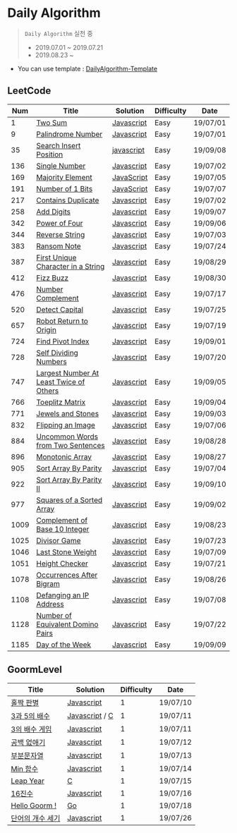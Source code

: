 # Daily Algorithm

> `Daily Algorithm` 실천 중<br>
> - 2019.07.01 ~ 2019.07.21<br>
> - 2019.08.23 ~ 

- You can use template : [DailyAlgorithm-Template](https://github.com/MiryangJung/DailyAlgorithm-Template)



## LeetCode

| Num | Title | Solution | Difficulty | Date |
|-----| ----- | -------- | ---------- | ---- |
| 1 | [Two Sum] | [Javascript](./LeetCode/1.TwoSum.js) | Easy | 19/07/01 |
| 9 | [Palindrome Number] | [Javascript](./LeetCode/9.PalindromeNumber.js) | Easy | 19/07/01 |
| 35 | [Search Insert Position] | [javascript](./LeetCode/35.SearchInsertPosition.js) | Easy | 19/09/08 |
| 136 | [Single Number] | [Javascript](./LeetCode/136.SingleNumber.js) | Easy | 19/07/02 |
| 169 | [Majority Element] | [JavaScript](./LeetCode/169.MajorityElement.js) | Easy | 19/07/05 |
| 191 | [Number of 1 Bits] | [JavaScript](./LeetCode/191.Numberof1Bits.js) | Easy | 19/07/07 |
| 217 | [Contains Duplicate] | [Javascript](./LeetCode/217.ContainsDuplicate.js) | Easy | 19/07/02 
| 258 | [Add Digits] | [Javascript](./LeetCode/258.AddDigits.js) | Easy | 19/09/07 |
| 342 | [Power of Four] | [Javascript](./LeetCode/342.PowerofFour.js) | Easy | 19/09/06 |
| 344 | [Reverse String] | [Javascript](./LeetCode/344.ReverseString.js) | Easy | 19/07/03 |
| 383 | [Ransom Note] | [Javascript](./LeetCode/383.RansomNote.js) | Easy | 19/07/24 |
| 387 | [First Unique Character in a String] | [Javascript](./LeetCode/387.FirstUniqueCharacterinaString.js) | Easy | 19/08/29 |
| 412 | [Fizz Buzz] | [Javascript](./LeetCode/412.FizzBuzz.js) | Easy | 19/08/30 |
| 476 | [Number Complement] | [Javascript](./LeetCode/476.NumberComplement.js) | Easy | 19/07/17 |
| 520 | [Detect Capital] | [Javascript](./LeetCode/520.DetectCapital.js) | Easy | 19/07/25 |
| 657 | [Robot Return to Origin] | [Javascript](./LeetCode/657.RobotReturntoOrigin.js) | Easy | 19/07/19 |
| 724 | [Find Pivot Index] | [Javascript](./LeetCode/724.FindPivotIndex.js) | Easy | 19/09/01 |
| 728 | [Self Dividing Numbers] | [Javascript](./LeetCode/728.SelfDividingNumbers.js) | Easy | 19/07/20 |
| 747 | [Largest Number At Least Twice of Others] | [Javascript](./LeetCode/747.LargestNumberAtLeastTwiceofOthers.js) | Easy | 19/09/05 |
| 766 | [Toeplitz Matrix] | [Javascript](./LeetCode/766.ToeplitzMatrix.js) | Easy | 19/09/04 |
| 771 | [Jewels and Stones] | [Javascript](./LeetCode/771.JewelsandStones.js) | Easy | 19/09/03 |
| 832 | [Flipping an Image] | [Javascript](./LeetCode/832.FlippinganImage.js) | Easy | 19/07/06 |
| 884 | [Uncommon Words from Two Sentences] | [Javascript](./LeetCode/884.UncommonWordsfromTwoSentences.js) | Easy | 19/08/28 |
| 896 | [Monotonic Array] | [Javascript](./LeetCode/896.MonotonicArray.js) | Easy | 19/08/27 |
| 905 | [Sort Array By Parity] | [Javascript](./LeetCode/905.SortArrayByParity.js) | Easy | 19/07/04 |
| 922 | [Sort Array By Parity II] | [Javascript](./leetCode/922.SortArrayByParityII.js) | Easy | 19/09/10 |
| 977 | [Squares of a Sorted Array] | [Javascript](./LeetCode/977.SquaresofaSortedArray.js) | Easy | 19/09/02 |
| 1009 | [Complement of Base 10 Integer] | [Javascript](./LeetCode/1009.ComplementofBase10Integer) | Easy | 19/08/23 |
| 1025 | [Divisor Game] | [Javascript](./LeetCode/1025.DivisorGame.js) | Easy | 19/07/23 |
| 1046 | [Last Stone Weight] | [Javascript](./LeetCode/1046.LastStoneWeight.js) | Easy | 19/07/09 |
| 1051 | [Height Checker] | [Javascript](./LeetCode/1051.HeightChecker.js) | Easy | 19/07/21 |
| 1078 | [Occurrences After Bigram] | [Javascript](./LeetCode/1078.OccurrencesAfterBigram.js) | Easy | 19/08/26 |
| 1108 | [Defanging an IP Address] | [Javascript](./LeetCode/1108.DefanginganIPAddress.js) | Easy | 19/07/08 |
| 1128 | [Number of Equivalent Domino Pairs] | [Javascript](./LeetCode/1128.NumberofEquivalentDominoPairs.js) | Easy | 19/07/22 |
| 1185 | [Day of the Week] | [Javascript](./LeetCode/1185.DayoftheWeek.js) | Easy | 19/09/09 |

## GoormLevel

| Title | Solution | Difficulty | Date |
| ----- | -------- | ---------- | ---- |
| [홀짝 판별] | [Javascript](./GoormLevel/홀짝-판별.js) | 1 | 19/07/10 |
| [3과 5의 배수] |[Javascript](./GoormLevel/3과-5의-배수.js) / [C](./GoormLevel/3과-5의-배수.c) | 1 | 19/07/11 |
| [3의 배수 게임] | [Javascript](./GoormLevel/3의-배수-게임.js) | 1 | 19/07/11 |
| [공백 없애기] | [Javascript](./GoormLevel/공백-없애기.js) | 1 | 19/07/12 |
| [부분문자열] | [Javascript](./GoormLevel/부분문자열.js) | 1 | 19/07/13 |
| [Min 함수] | [Javascript](./GoormLevel/Min-함수.js) | 1 | 19/07/14 |
| [Leap Year] | [C](./GoormLevel/Leap-year.c) | 1 | 19/07/15 |
| [16진수] | [Javascript](./GoormLevel/16진수.js) | 1 | 19/07/16 |
| [Hello Goorm !] | [Go](./GoormLevel/hello-goorm.go) | 1 | 19/07/18 |
| [단어의 개수 세기] | [Javascript](./GoormLevel/단어의-개수-세기.js) | 1 | 19/07/26 |


<!-- LeetCode Link -->
[Two Sum]: https://leetcode.com/problems/two-sum/
[Palindrome Number]: https://leetcode.com/problems/palindrome-number/
[Single Number]: https://leetcode.com/problems/single-number/
[Contains Duplicate]: https://leetcode.com/problems/contains-duplicate/
[Reverse String]:https://leetcode.com/problems/reverse-string
[Sort Array By Parity]: https://leetcode.com/problems/sort-array-by-parity/
[Majority Element]: https://leetcode.com/problems/majority-element/
[Flipping an Image]: https://leetcode.com/problems/flipping-an-image/
[Number of 1 Bits]: https://leetcode.com/problems/number-of-1-bits/
[Defanging an IP Address]: https://leetcode.com/problems/defanging-an-ip-address/
[Last Stone Weight]: https://leetcode.com/problems/last-stone-weight/
[Number Complement]: https://leetcode.com/problems/number-complement/
[Robot Return to Origin]: https://leetcode.com/problems/robot-return-to-origin/
[Self Dividing Numbers]: https://leetcode.com/problems/self-dividing-numbers/
[Height Checker]: https://leetcode.com/problems/height-checker/
[Number of Equivalent Domino Pairs]: https://leetcode.com/problems/number-of-equivalent-domino-pairs/
[Divisor Game]: https://leetcode.com/problems/divisor-game/
[Ransom Note]: https://leetcode.com/problems/ransom-note/
[Detect Capital]: https://leetcode.com/problems/detect-capital/
[Complement of Base 10 Integer]: https://leetcode.com/problems/complement-of-base-10-integer/
[Occurrences After Bigram]: https://leetcode.com/problems/occurrences-after-bigram/
[Monotonic Array]: https://leetcode.com/problems/monotonic-array/
[Uncommon Words from Two Sentences]: https://leetcode.com/problems/uncommon-words-from-two-sentences/
[First Unique Character in a String]: https://leetcode.com/problems/first-unique-character-in-a-string/
[Fizz Buzz]: https://leetcode.com/problems/fizz-buzz/
[Find Pivot Index]: https://leetcode.com/problems/find-pivot-index/
[Squares of a Sorted Array]: https://leetcode.com/problems/squares-of-a-sorted-array/
[Jewels and Stones]: https://leetcode.com/problems/jewels-and-stones/
[Toeplitz Matrix]: https://leetcode.com/problems/toeplitz-matrix/
[Largest Number At Least Twice of Others]: https://leetcode.com/problems/largest-number-at-least-twice-of-others/
[Power of Four]: https://leetcode.com/problems/power-of-four/
[Search Insert Position]: https://leetcode.com/problems/search-insert-position/
[Add Digits]: https://leetcode.com/problems/add-digits/
[Day of the Week]: https://leetcode.com/problems/day-of-the-week/
[Sort Array By Parity II]: https://leetcode.com/problems/sort-array-by-parity-ii/

<!-- GoormLevel Link -->
[홀짝 판별]: http://level.goorm.io/exam/43111/%ED%99%80%EC%A7%9D-%ED%8C%90%EB%B3%84/quiz/1
[3과 5의 배수]: https://level.goorm.io/exam/43166/3%EA%B3%BC-5%EC%9D%98-%EB%B0%B0%EC%88%98/quiz/1
[3의 배수 게임]: https://level.goorm.io/exam/43135/3%EC%9D%98-%EB%B0%B0%EC%88%98-%EA%B2%8C%EC%9E%84/quiz/1
[공백 없애기]: https://level.goorm.io/exam/43259/%EA%B3%B5%EB%B0%B1-%EC%97%86%EC%95%A0%EA%B8%B0/quiz/1
[부분문자열]: https://level.goorm.io/exam/43257/%EB%B6%80%EB%B6%84%EB%AC%B8%EC%9E%90%EC%97%B4/quiz/1
[Min 함수]: https://level.goorm.io/exam/43273/min-%ED%95%A8%EC%88%98/quiz/1
[Leap Year]: https://level.goorm.io/exam/43204/%EC%9C%A4%EB%85%84-leap-year/quiz/1
[16진수]: https://level.goorm.io/exam/43226/16%EC%A7%84%EC%88%98/quiz/1
[Hello Goorm !]: https://level.goorm.io/exam/43267/hello-goorm/quiz/1
[단어의 개수 세기]: https://level.goorm.io/exam/47883/%EB%8B%A8%EC%96%B4%EC%9D%98-%EA%B0%9C%EC%88%98-%EC%84%B8%EA%B8%B0/quiz/1
